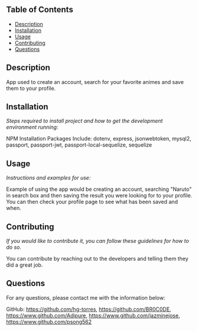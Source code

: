 ## Table of Contents

  - [Description](#description)
  - [Installation](#installation)
  - [Usage](#usage)
  - [Contributing](#contributing)
  - [Questions](#questions)


  ## Description

  App used to create an account, search for your favorite animes and save them to your profile.

  ## Installation

  *Steps required to install project and how to get the development environment running:*

  NPM Installation Packages Include: dotenv, express, jsonwebtoken, mysql2, passport, passport-jwt, passport-local-sequelize, sequelize

  ## Usage

  *Instructions and examples for use:*

  Example of using the app would be creating an account, searching "Naruto" in search box and then saving the result you were looking for to your profile. You can then check your profile page to see what has been saved and when.

  ## Contributing

  *If you would like to contribute it, you can follow these guidelines for how to do so.*

  You can contribute by reaching out to the developers and telling them they did a great job. 

  ## Questions

  For any questions, please contact me with the information below:

  GitHub: https://github.com/hg-torres, https://github.com/BR0C0DE, https://www.github.com/Adipure, https://www.github.com/jazminejose, https://www.github.com/psong562